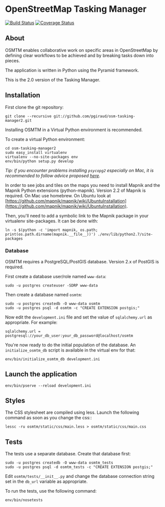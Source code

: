 # OpenStreetMap Tasking Manager

[![Build Status](https://travis-ci.org/pgiraud/osm-tasking-manager2.svg?branch=master)](https://travis-ci.org/pgiraud/osm-tasking-manager2)
[![Coverage Status](https://coveralls.io/repos/pgiraud/osm-tasking-manager2/badge.png)](https://coveralls.io/r/pgiraud/osm-tasking-manager2)

## About

OSMTM enables collaborative work on specific areas in OpenStreetMap by defining
clear workflows to be achieved and by breaking tasks down into pieces.

The application is written in Python using the Pyramid framework.

This is the 2.0 version of the Tasking Manager.

## Installation

First clone the git repository:

    git clone --recursive git://github.com/pgiraud/osm-tasking-manager2.git

Installing OSMTM in a Virtual Python environment is recommended.

To create a virtual Python environment:

    cd osm-tasking-manager2
    sudo easy_install virtualenv
    virtualenv --no-site-packages env
    env/bin/python setup.py develop
    
*Tip: if you encounter problems installing `psycopg2` especially on Mac, it is recommended to follow advice proposed [here](http://stackoverflow.com/questions/22313407/clang-error-unknown-argument-mno-fused-madd-python-package-installation-fa).*

In order to see jobs and tiles on the maps you need to install Mapnik and the
Mapnik Python extensions (python-mapnik). Version 2.2 of Mapnik is required. On
Mac use homebrew. On Ubuntu look at
[https://github.com/mapnik/mapnik/wiki/UbuntuInstallation](https://github.com/mapnik/mapnik/wiki/UbuntuInstallation).

Then, you'll need to add a symbolic link to the Mapnik package in your
virtualenv site-packages. It can be done with:

    ln -s $(python -c 'import mapnik, os.path; print(os.path.dirname(mapnik.__file__))') ./env/lib/python2.7/site-packages

### Database

OSMTM requires a PostgreSQL/PostGIS database. Version 2.x of PostGIS is
required.

First create a database user/role named `www-data`:

    sudo -u postgres createuser -SDRP www-data

Then create a database named `osmtm`:

    sudo -u postgres createdb -O www-data osmtm
    sudo -u postgres psql -d osmtm -c "CREATE EXTENSION postgis;"

Now edit the `development.ini` file and set the value of `sqlalchemy.url` as
appropriate. For example:

    sqlalchemy.url = postgresql://your_db_user:your_db_password@localhost/osmtm

You're now ready to do the initial population of the database. An
`initialize_osmtm_db` script is available in the virtual env for that:

    env/bin/initialize_osmtm_db development.ini

## Launch the application

    env/bin/pserve --reload development.ini

## Styles

The CSS stylesheet are compiled using less. Launch the following command as
soon as you change the css::

    lessc -ru osmtm/static/css/main.less > osmtm/static/css/main.css

## Tests

The tests use a separate database. Create that database first:

    sudo -u postgres createdb -O www-data osmtm_tests
    sudo -u postgres psql -d osmtm_tests -c "CREATE EXTENSION postgis;"

Edit `osmtm/tests/__init__.py` and change the database connection string set
in the `db_url` variable as appropriate.

To run the tests, use the following command:

    env/bin/nosetests

